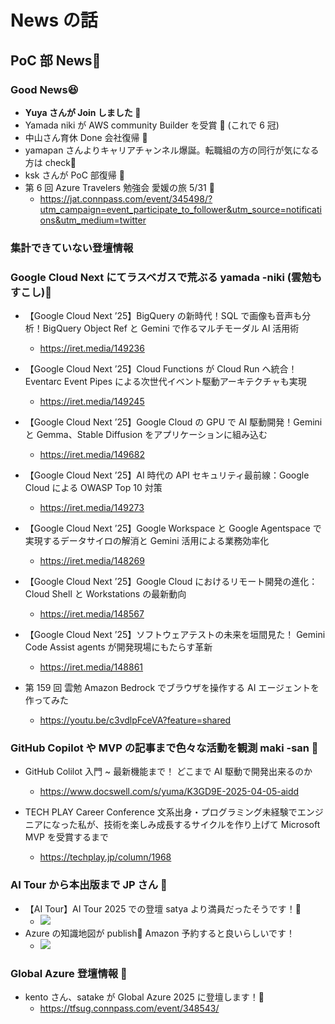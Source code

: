 # News の話

## PoC 部 News🚀

### Good News😆​

- **Yuya さんが Join しました 🎉​**
- Yamada niki が AWS community Builder を受賞 🎉 (これで 6 冠)​
- 中山さん育休 Done 会社復帰 🎉​
- yamapan さんよりキャリアチャンネル爆誕。転職組の方の同行が気になる方は check🚀​
- ksk さんが PoC 部復帰 🎉
- 第 6 回 Azure Travelers 勉強会 愛媛の旅 5/31 🚀
  - https://jat.connpass.com/event/345498/?utm_campaign=event_participate_to_follower&utm_source=notifications&utm_medium=twitter

### 集計できていない登壇情報

### Google Cloud Next にてラスベガスで荒ぶる yamada -niki (雲勉もすこし)🚀

- 【Google Cloud Next ’25】BigQuery の新時代！SQL で画像も音声も分析！BigQuery Object Ref と Gemini で作るマルチモーダル AI 活用術

  - https://iret.media/149236

- 【Google Cloud Next ’25】Cloud Functions が Cloud Run へ統合！Eventarc Event Pipes による次世代イベント駆動アーキテクチャも実現

  - https://iret.media/149245

- 【Google Cloud Next ’25】Google Cloud の GPU で AI 駆動開発！Gemini と Gemma、Stable Diffusion をアプリケーションに組み込む

  - https://iret.media/149682

- 【Google Cloud Next ’25】AI 時代の API セキュリティ最前線：Google Cloud による OWASP Top 10 対策

  - https://iret.media/149273

- 【Google Cloud Next ’25】Google Workspace と Google Agentspace で実現するデータサイロの解消と Gemini 活用による業務効率化

  - https://iret.media/148269

- 【Google Cloud Next ’25】Google Cloud におけるリモート開発の進化：Cloud Shell と Workstations の最新動向

  - https://iret.media/148567

- 【Google Cloud Next ’25】ソフトウェアテストの未来を垣間見た！ Gemini Code Assist agents が開発現場にもたらす革新

  - https://iret.media/148861

- 第 159 回 雲勉 Amazon Bedrock でブラウザを操作する AI エージェントを作ってみた
  - https://youtu.be/c3vdlpFceVA?feature=shared

### GitHub Copilot や MVP の記事まで色々な活動を観測 maki -san 🚀

- GitHub Colilot 入門 ~ 最新機能まで！ どこまで AI 駆動で開発出来るのか

  - https://www.docswell.com/s/yuma/K3GD9E-2025-04-05-aidd

- TECH PLAY Career Conference 文系出身・プログラミング未経験でエンジニアになった私が、技術を楽しみ成長するサイクルを作り上げて Microsoft MVP を受賞するまで
  - https://techplay.jp/column/1968

### AI Tour から本出版まで JP さん 🚀

- 【AI Tour】AI Tour 2025 での登壇 satya より満員だったそうです！🚀
  - ![](https://storage.googleapis.com/zenn-user-upload/8e6a64dc2837-20250419.png)
- Azure の知識地図が publish🚀 Amazon 予約すると良いらしいです！
  - ![](https://storage.googleapis.com/zenn-user-upload/a9ecf0aab405-20250419.png)

### Global Azure 登壇情報 🚀

- kento さん、satake が Global Azure 2025 に登壇します！🚀
  - https://tfsug.connpass.com/event/348543/
